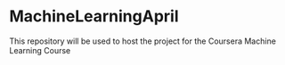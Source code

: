 # MachineLearningApril
This repository will be used to host the project for the Coursera Machine Learning Course
